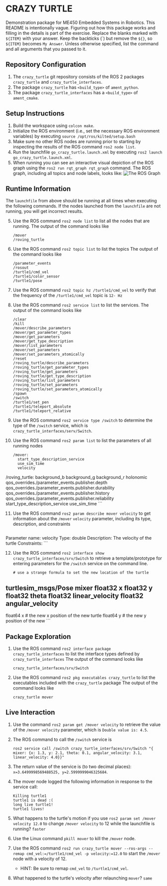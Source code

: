 # CRAZY TURTLE
Demonstration package for ME450 Embedded Systems in Robotics.
This README is intentionally vague.
Figuring out how this package works and filling in the details is part of the
exercise. Replace the blanks marked with `${ITEM}` with your answer.
Keep the backticks (\`) but remove the `${}`, so `${ITEM}` becomes `My Answer`.
Unless otherwise specified, list the command and all arguments that you passed to it.

## Repository Configuration
1. The `crazy_turtle` git repository consists of the ROS 2 packages `crazy_turtle` and `crazy_turtle_interfaces`.
2. The package `crazy_turtle` has `<build_type>` of `ament_python`.
2. The package `crazy_turtle_interfaces` has a `<build_type>` of `ament_cmake`.


## Setup Instructions
1. Build the workspace using `colcon make`.
2. Initialize the ROS environment (i.e., set the necessary ROS environment variables) by executing `source /opt/ros/kilted/setup.bash`
3. Make sure no other ROS nodes are running prior to starting by inspecting the results of the ROS command `ros2 node list`.
3. Run the launchfile `go_crazy_turtle.launch.xml` by executing `ros2 launch go_crazy_turtle.launch.xml`.
4. When running you can see an interactive visual depiction of the ROS graph using the `ros2 run rqt_graph rqt_graph` command.
   The ROS graph, including all topics and node labels, looks like:
   ![The ROS Graph](/HW1/ws/src/homework1/rosgraph.svg)

## Runtime Information
The `launchfile` from above should be running at all times when executing the following commands.
If the nodes launched from the `launchfile` are not running, you will get incorrect results.

5. Use the ROS command `ros2 node list` to list all the nodes that are running.
   The output of the command looks like
   ```
   /mover
   /roving_turtle
   ```
6. Use the ROS command `ros2 topic list` to list the topics
   The output of the command looks like
   ```
   /parameter_events
   /rosout
   /turtle1/cmd_vel
   /turtle1/color_sensor
   /turtle1/pose
   ```

7. Use the ROS command `ros2 topic hz /turtle1/cmd_vel` to verify that the frequency of
   the `/turtle1/cmd_vel` topic is `12- Hz`

8. Use the ROS command `ros2 service list` to list the services.
   The output of the command looks like
   ```
   /clear
   /kill
   /mover/describe_parameters
   /mover/get_parameter_types
   /mover/get_parameters
   /mover/get_type_description
   /mover/list_parameters
   /mover/set_parameters
   /mover/set_parameters_atomically
   /reset
   /roving_turtle/describe_parameters
   /roving_turtle/get_parameter_types
   /roving_turtle/get_parameters
   /roving_turtle/get_type_description
   /roving_turtle/list_parameters
   /roving_turtle/set_parameters
   /roving_turtle/set_parameters_atomically
   /spawn
   /switch
   /turtle1/set_pen
   /turtle1/teleport_absolute
   /turtle1/teleport_relative
   ```

9. Use the ROS command `ros2 service type /switch` to determine the type of the `/switch` service, which is `crazy_turtle_interfaces/serv/Switch`.

10. Use the ROS command `ros2 param list` to list the parameters of all running nodes
    ```
    /mover:
      start_type_description_service
      use_sim_time
      velocity
   /roving_turtle:
      background_b
      background_g
      background_r
      holonomic
      qos_overrides./parameter_events.publisher.depth
      qos_overrides./parameter_events.publisher.durability
      qos_overrides./parameter_events.publisher.history
      qos_overrides./parameter_events.publisher.reliability
      start_type_description_service
      use_sim_time
    ```

11. Use the ROS command `ros2 param describe mover velocity` to get information about the `/mover` `velocity` parameter, including its type, description, and constraints
    ```
   Parameter name: velocity
      Type: double
      Description: The velocity of the turtle
      Constraints:
    ```

12. Use the ROS command `ros2 interface show crazy_turtle_interfaces/srv/Switch` to retrieve a template/prototype for entering parameters for the `/switch` service on the command line.
    ```
    # use a strange formula to set the new location of the turtle
   turtlesim_msgs/Pose mixer
      float32 x
      float32 y
      float32 theta
      float32 linear_velocity
      float32 angular_velocity
   ---
   float64 x # the new x position of the new turtle
   float64 y # the new y position of the new
    ```

## Package Exploration
1. Use the ROS command `ros2 interface package crazy_turtle_interfaces` to list the interface types defined by `crazy_turtle_interfaces`
   The output of the command looks like
   ```
   crazy_turtle_interfaces/srv/Switch
   ```
2. Use the ROS command `ros2 pkg executables crazy_turtle` to list the executables included with the `crazy_turtle` package
   The output of the command looks like
   ```
   crazy_turtle mover
   ```

## Live Interaction
1. Use the command `ros2 param get /mover velocity` to retrieve the value of the `/mover velocity` parameter, which is `Double value is: 4.5`.
2. The ROS command to call the `/switch` service is
    ```
    ros2 service call /switch crazy_turtle_interfaces/srv/Switch "{ mixer: {x: 1.3, y: 2.1, theta: 0.1, angular_velocity: 3.1, linear_velocity: 4.0}}"
    ```
3. The return value of the service is (to two decimal places): `x=3.6499998569488525, y=2.5999999046325684`.

4. The mover node logged the following information in response to the service call:
   ```
   Killing turtle1
   turtle1 is dead :(
   long live turtle1!
   turtle1 lives!
   
   ```
5. What happens to the turtle's motion if you use `ros2 param set /mover velocity 12.0` to change `/mover velocity` to 12 while the launchfile is running? `faster`
6. Use the Linux command `pkill mover` to kill the `/mover` node.
7. Use the ROS command `ros2 run crazy_turtle mover --ros-args --remap cmd_vel:=/turtle1/cmd_vel -p velocity:=12.0` to start the `/mover` node with a velocity of 12.
    - HINT: Be sure to remap `cmd_vel` to `/turtle1/cmd_vel`.
8. What happened to the turtle's velocity after relaunching `mover`? `same`
